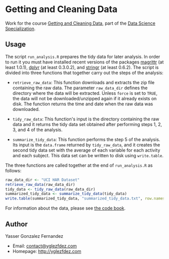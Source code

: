 Getting and Cleaning Data
=========================

Work for the course [Getting and Cleaning Data](https://www.coursera.org/course/getdata), 
part of the [Data Science Specialization](https://www.coursera.org/specialization/jhudatascience/1).

Usage
-----

The script `run_analysis.R` prepares the tidy data for later analysis. 
In order to run it you must have installed recent versions of the packages
[magrittr](http://cran.r-project.org/package=magrittr) (at least 1.0.1), 
[dplyr](http://cran.r-project.org/package=dplyr) (at least 0.3.0.2), and 
[stringr](http://cran.r-project.org/package=stringr) (at least 0.6.2).
The script is divided into three functions that together carry out the steps 
of the analysis:

* `retrieve_raw_data`: This function downloads and extracts the zip file 
containing the raw data. The parameter `raw_data_dir` defines the directory
where the data will be extracted. Unless `force` is set to `TRUE`, the 
data will not be downloaded/unzipped again if it already exists on disk.
The function returns the time and date when the raw data was downloaded.

* `tidy_raw_data`: This function's input is the directory containing the
raw data and it returns the tidy data set obtained after performing steps
1, 2, 3, and 4 of the analysis.

* `summarize_tidy_data`: This function performs the step 5 of the analysis.
Its input is the `data.frame` returned by `tidy_raw_data`, and it creates
the second tidy data set with the average of each variable for each activity
and each subject. This data set can be written to disk using `write.table`.

The three functions are called together at the end of `run_analysis.R`
as follows:

```R
raw_data_dir <- "UCI HAR Dataset"
retrieve_raw_data(raw_data_dir)
tidy_data <- tidy_raw_data(raw_data_dir)
summarized_tidy_data <- summarize_tidy_data(tidy_data)
write.table(summarized_tidy_data, "summarized_tidy_data.txt", row.names = FALSE)
```

For information about the data, please see [the code book](CodeBook.md).


Author
------

Yasser Gonzalez Fernandez
* Email: contact@yglezfdez.com
* Homepage: http://yglezfdez.com
